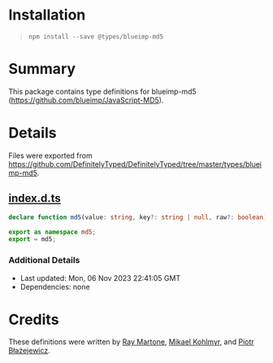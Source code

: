 # Installation
> `npm install --save @types/blueimp-md5`

# Summary
This package contains type definitions for blueimp-md5 (https://github.com/blueimp/JavaScript-MD5).

# Details
Files were exported from https://github.com/DefinitelyTyped/DefinitelyTyped/tree/master/types/blueimp-md5.
## [index.d.ts](https://github.com/DefinitelyTyped/DefinitelyTyped/tree/master/types/blueimp-md5/index.d.ts)
````ts
declare function md5(value: string, key?: string | null, raw?: boolean): string;

export as namespace md5;
export = md5;

````

### Additional Details
 * Last updated: Mon, 06 Nov 2023 22:41:05 GMT
 * Dependencies: none

# Credits
These definitions were written by [Ray Martone](https://github.com/rmartone), [Mikael Kohlmyr](https://github.com/mkohlmyr), and [Piotr Błażejewicz](https://github.com/peterblazejewicz).
